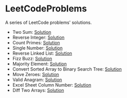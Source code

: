 # LeetCodeProblems

A series of LeetCode problems' solutions.

- Two Sum: [Solution](https://github.com/guvarallo/LeetCodeProblems/blob/master/JavaScript/two-sum.js)
- Reverse Integer: [Solution](https://github.com/guvarallo/LeetCodeProblems/blob/master/JavaScript/reverse-integer.js)
- Count Primes: [Solution](https://github.com/guvarallo/LeetCodeProblems/blob/master/JavaScript/count-primes.js)
- Single Number: [Solution](https://github.com/guvarallo/LeetCodeProblems/blob/master/JavaScript/single-number.js)
- Reverse Linked List: [Solution](https://github.com/guvarallo/LeetCodeProblems/blob/master/JavaScript/reverse-linked-list.js)
- Fizz Buzz: [Solution](https://github.com/guvarallo/LeetCodeProblems/blob/master/JavaScript/fizz-buzz.js)
- Majority Element: [Solution](https://github.com/guvarallo/LeetCodeProblems/blob/master/JavaScript/majority-element.js)
- Convert Sorted Array to Binary Search Tree: [Solution](https://github.com/guvarallo/LeetCodeProblems/blob/master/JavaScript/convert-sorted-array-to-binary-search-tree.js)
- Move Zeroes: [Solution](https://github.com/guvarallo/LeetCodeProblems/blob/master/JavaScript/move-zeroes.js)
- Valid Anagram: [Solution](https://github.com/guvarallo/LeetCodeProblems/blob/master/JavaScript/valid-anagram.js)
- Excel Sheet Column Number: [Solution](https://github.com/guvarallo/LeetCodeProblems/blob/master/JavaScript/excel-sheet-column-number.js)
- Diff Two Arrays: [Solution](https://github.com/guvarallo/LeetCodeProblems/blob/master/JavaScript/diff-two-arrays.js)